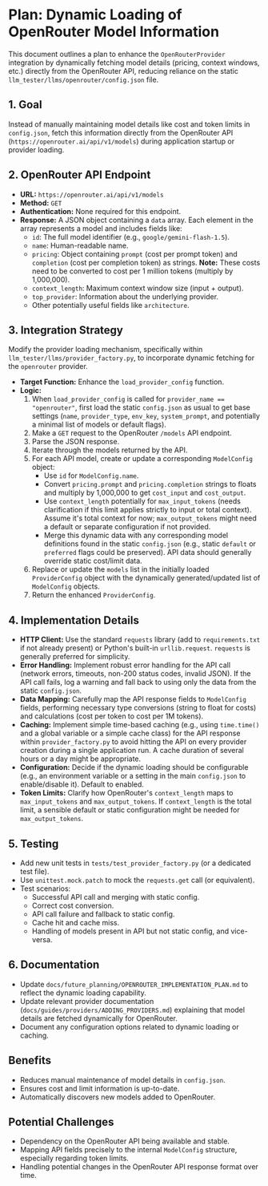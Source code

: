 # Plan: Dynamic Loading of OpenRouter Model Information

This document outlines a plan to enhance the `OpenRouterProvider` integration by dynamically fetching model details (pricing, context windows, etc.) directly from the OpenRouter API, reducing reliance on the static `llm_tester/llms/openrouter/config.json` file.

## 1. Goal

Instead of manually maintaining model details like cost and token limits in `config.json`, fetch this information directly from the OpenRouter API (`https://openrouter.ai/api/v1/models`) during application startup or provider loading.

## 2. OpenRouter API Endpoint

*   **URL:** `https://openrouter.ai/api/v1/models`
*   **Method:** `GET`
*   **Authentication:** None required for this endpoint.
*   **Response:** A JSON object containing a `data` array. Each element in the array represents a model and includes fields like:
    *   `id`: The full model identifier (e.g., `google/gemini-flash-1.5`).
    *   `name`: Human-readable name.
    *   `pricing`: Object containing `prompt` (cost per prompt token) and `completion` (cost per completion token) as strings. **Note:** These costs need to be converted to cost per 1 million tokens (multiply by 1,000,000).
    *   `context_length`: Maximum context window size (input + output).
    *   `top_provider`: Information about the underlying provider.
    *   Other potentially useful fields like `architecture`.

## 3. Integration Strategy

Modify the provider loading mechanism, specifically within `llm_tester/llms/provider_factory.py`, to incorporate dynamic fetching for the `openrouter` provider.

*   **Target Function:** Enhance the `load_provider_config` function.
*   **Logic:**
    1.  When `load_provider_config` is called for `provider_name == "openrouter"`, first load the static `config.json` as usual to get base settings (`name`, `provider_type`, `env_key`, `system_prompt`, and potentially a minimal list of models or default flags).
    2.  Make a `GET` request to the OpenRouter `/models` API endpoint.
    3.  Parse the JSON response.
    4.  Iterate through the models returned by the API.
    5.  For each API model, create or update a corresponding `ModelConfig` object:
        *   Use `id` for `ModelConfig.name`.
        *   Convert `pricing.prompt` and `pricing.completion` strings to floats and multiply by 1,000,000 to get `cost_input` and `cost_output`.
        *   Use `context_length` potentially for `max_input_tokens` (needs clarification if this limit applies strictly to input or total context). Assume it's total context for now; `max_output_tokens` might need a default or separate configuration if not provided.
        *   Merge this dynamic data with any corresponding model definitions found in the static `config.json` (e.g., static `default` or `preferred` flags could be preserved). API data should generally override static cost/limit data.
    6.  Replace or update the `models` list in the initially loaded `ProviderConfig` object with the dynamically generated/updated list of `ModelConfig` objects.
    7.  Return the enhanced `ProviderConfig`.

## 4. Implementation Details

*   **HTTP Client:** Use the standard `requests` library (add to `requirements.txt` if not already present) or Python's built-in `urllib.request`. `requests` is generally preferred for simplicity.
*   **Error Handling:** Implement robust error handling for the API call (network errors, timeouts, non-200 status codes, invalid JSON). If the API call fails, log a warning and fall back to using only the data from the static `config.json`.
*   **Data Mapping:** Carefully map the API response fields to `ModelConfig` fields, performing necessary type conversions (string to float for costs) and calculations (cost per token to cost per 1M tokens).
*   **Caching:** Implement simple time-based caching (e.g., using `time.time()` and a global variable or a simple cache class) for the API response within `provider_factory.py` to avoid hitting the API on every provider creation during a single application run. A cache duration of several hours or a day might be appropriate.
*   **Configuration:** Decide if the dynamic loading should be configurable (e.g., an environment variable or a setting in the main `config.json` to enable/disable it). Default to enabled.
*   **Token Limits:** Clarify how OpenRouter's `context_length` maps to `max_input_tokens` and `max_output_tokens`. If `context_length` is the total limit, a sensible default or static configuration might be needed for `max_output_tokens`.

## 5. Testing

*   Add new unit tests in `tests/test_provider_factory.py` (or a dedicated test file).
*   Use `unittest.mock.patch` to mock the `requests.get` call (or equivalent).
*   Test scenarios:
    *   Successful API call and merging with static config.
    *   Correct cost conversion.
    *   API call failure and fallback to static config.
    *   Cache hit and cache miss.
    *   Handling of models present in API but not static config, and vice-versa.

## 6. Documentation

*   Update `docs/future_planning/OPENROUTER_IMPLEMENTATION_PLAN.md` to reflect the dynamic loading capability.
*   Update relevant provider documentation (`docs/guides/providers/ADDING_PROVIDERS.md`) explaining that model details are fetched dynamically for OpenRouter.
*   Document any configuration options related to dynamic loading or caching.

## Benefits

*   Reduces manual maintenance of model details in `config.json`.
*   Ensures cost and limit information is up-to-date.
*   Automatically discovers new models added to OpenRouter.

## Potential Challenges

*   Dependency on the OpenRouter API being available and stable.
*   Mapping API fields precisely to the internal `ModelConfig` structure, especially regarding token limits.
*   Handling potential changes in the OpenRouter API response format over time.
